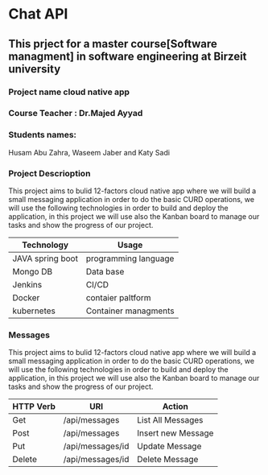 # Chat API
## This prject for a master course[Software managment] in software engineering at Birzeit university 

### Project name cloud native app 

### Course Teacher : Dr.Majed Ayyad 

### Students names: 
Husam Abu Zahra, Waseem Jaber and Katy Sadi

### Project Descrioption
This project aims to bulid 12-factors cloud native app where we will build a small messaging application in order to do the basic CURD operations, we will use the following technologies in order to build and deploy the application, in this project we will use also the Kanban board to manage our tasks and show the progress of our project.

| Technology      | Usage               |
| --------------- | --------------------|
|JAVA spring boot | programming language|
|Mongo DB         | Data base           |
|Jenkins          | CI/CD               |
|Docker           | contaier paltform   |
|kubernetes       | Container managments|

### Messages 
This project aims to bulid 12-factors cloud native app where we will build a small messaging application in order to do the basic CURD operations, we will use the following technologies in order to build and deploy the application, in this project we will use also the Kanban board to manage our tasks and show the progress of our project.

| HTTP Verb       |       URI               |    Action              |
| --------------- | ------------------------|------------------------|
| Get             |  /api/messages          |    List All Messages   |
| Post            |  /api/messages          |    Insert new Message  |
| Put             |  /api/messages/id       |    Update Message      |
| Delete          |  /api/messages/id       |    Delete Message      |


